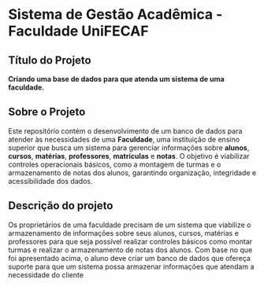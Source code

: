 # Sistema de Gestão Acadêmica - Faculdade UniFECAF



## Título do Projeto

**Criando uma base de dados para que atenda um sistema de uma faculdade.**

## Sobre o Projeto

Este repositório contém o desenvolvimento de um banco de dados  para atender às necessidades de uma **Faculdade**, uma instituição de ensino superior que busca um sistema para gerenciar informações sobre **alunos**, **cursos**, **matérias**, **professores**, **matrículas** e **notas**. O objetivo é viabilizar controles operacionais básicos, como a montagem de turmas e o armazenamento de notas dos alunos, garantindo organização, integridade e acessibilidade dos dados.

## Descrição do projeto
Os proprietários de uma faculdade precisam de um sistema que viabilize o armazenamento de informações sobre seus alunos, cursos, matérias e professores para que seja possível realizar controles básicos como montar turmas e realizar o armazenamento de notas dos alunos. Com base no que foi apresentado acima, o aluno deve criar um banco de dados que ofereça suporte para que um sistema possa armazenar informações que atendam a necessidade do cliente

